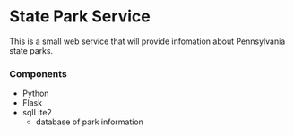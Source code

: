 # State Park Service

This is a small web service that will provide infomation about Pennsylvania
state parks.

### Components

- Python
- Flask
- sqlLite2
  - database of park information
